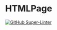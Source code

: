 # HTMLPage

[![GitHub Super-Linter](https://github.com/<ThatcherReidel>/<html-page-ThatcherReidel>/workflows/Lint%20Code%20Base/badge.svg)](https://github.com/marketplace/actions/super-linter)

